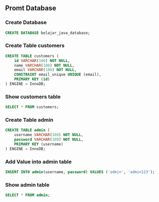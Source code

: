 ## Promt Database

### Create Database
```sql
CREATE DATABASE belajar_java_database;
```

### Create Table customers
```sql
CREATE TABLE customers (
    id VARCHAR(100) NOT NULL,
    name VARCHAR(100) NOT NULL,
    email VARCHAR(100) NOT NULL,
    CONSTRAINT email_unique UNIQUE (email),
    PRIMARY KEY (id)
) ENGINE = InnoDB;
```
### Show customers table
```sql
SELECT * FROM customers;
```
### Create Table admin
```sql
CREATE TABLE admin (
    username VARCHAR(100) NOT NULL,
    password VARCHAR(100) NOT NULL,
    PRIMARY KEY (username)
) ENGINE = InnoDB;
```
### Add Value into admin table
```sql
INSERT INTO admin(username, password) VALUES ('admin', 'admin123');
```
### Show admin table
```sql
SELECT * FROM admin;
```

